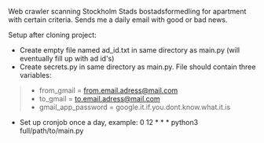 Web crawler scanning Stockholm Stads bostadsformedling for apartment with certain criteria. Sends me a daily email with good or bad news.

Setup after cloning project:
* Create empty file named ad_id.txt in same directory as main.py (will eventually fill up with ad id's)
* Create secrets.py in same directory as main.py. File should contain three variables:
>* from_gmail = from.email.adress@mail.com
>* to_gmail = to.email.adress@mail.com
>* gmail_app_password = google.it.if.you.dont.know.what.it.is
* Set up cronjob once a day, example: 0 12 * * * python3 full/path/to/main.py
